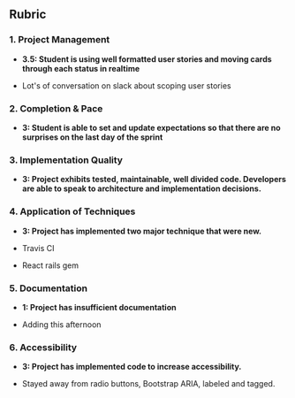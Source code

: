 Rubric
------------

### 1. Project Management

*   **3.5: Student is using well formatted user stories and moving cards through each status in realtime**

* Lot's of conversation on slack about scoping user stories

### 2. Completion & Pace

*   **3: Student is able to set and update expectations so that there are no surprises on the last day of the sprint**

### 3. Implementation Quality

*   **3: Project exhibits tested, maintainable, well divided code. Developers are able to speak to architecture and implementation decisions.**

### 4. Application of Techniques

*   **3: Project has implemented two major technique that were new.**

* Travis CI
* React rails gem

### 5. Documentation

*   **1: Project has insufficient documentation**

* Adding this afternoon

### 6. Accessibility

*   **3: Project has implemented code to increase accessibility.**

* Stayed away from radio buttons, Bootstrap ARIA, labeled and tagged.

